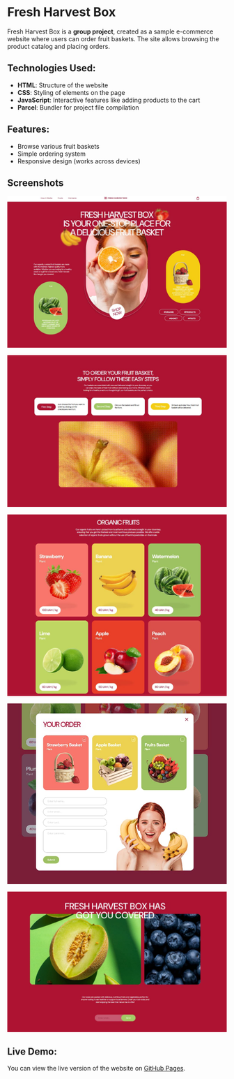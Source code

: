 # Fresh Harvest Box

Fresh Harvest Box is a **group project**, created as a sample e-commerce website where users can
order fruit baskets. The site allows browsing the product catalog and placing orders.

## Technologies Used:

- **HTML**: Structure of the website
- **CSS**: Styling of elements on the page
- **JavaScript**: Interactive features like adding products to the cart
- **Parcel**: Bundler for project file compilation

## Features:

- Browse various fruit baskets
- Simple ordering system
- Responsive design (works across devices)

## Screenshots

![Homepage](/screenshots/homepage.jpg)

![How It Works](/screenshots/how-it-works.jpg)

![Product Catalog](/screenshots/catalog.jpg)

![Shopping Cart](/screenshots/cart.jpg)

![Subscription](/screenshots/subscription.jpg)

## Live Demo:

You can view the live version of the website on
[GitHub Pages](https://przytop.github.io/fresh-harvest-box/).
